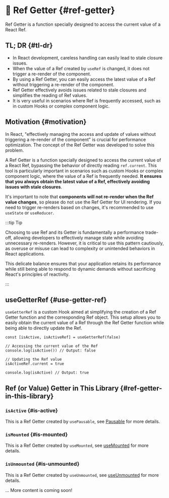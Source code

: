 # 🚥 Ref Getter {#ref-getter}

Ref Getter is a function specially designed to access the current value of a React Ref.

## TL; DR {#tl-dr}

- In React development, careless handling can easily lead to stale closure issues.
- When the value of a Ref created by `useRef` is changed, it does not trigger a re-render of the component.
- By using a Ref Getter, you can easily access the latest value of a Ref without triggering a re-render of the component.
- Ref Getter effectively avoids issues related to stale closures and simplifies the reading of Ref values.
- It is very useful in scenarios where Ref is frequently accessed, such as in custom Hooks or complex component logic.

## Motivation {#motivation}

In React, "effectively managing the access and update of values without triggering a re-render of the component" is crucial for performance optimization. The concept of the Ref Getter was developed to solve this problem.

A Ref Getter is a function specially designed to access the current value of a React Ref, bypassing the behavior of directly reading `ref.current`. This tool is particularly important in scenarios such as custom Hooks or complex component logic, where the value of a Ref is frequently needed. **It ensures that you always obtain the latest value of a Ref, effectively avoiding issues with stale closures**.

It's important to note that **components will not re-render when the Ref value changes**, so please do not use the Ref Getter for UI rendering. If you need to trigger re-renders based on changes, it's recommended to use `useState` or `useReducer`.

:::tip Tip

Choosing to use Ref and its Getter is fundamentally a performance trade-off, allowing developers to effectively manage state while avoiding unnecessary re-renders. However, it is critical to use this pattern cautiously, as overuse or misuse can lead to complexity or unintended behaviors in React applications.

This delicate balance ensures that your application retains its performance while still being able to respond to dynamic demands without sacrificing React's principles of reactivity.

:::

## useGetterRef {#use-getter-ref}

`useGetterRef` is a custom Hook aimed at simplifying the creation of a Ref Getter function and the corresponding Ref object. This setup allows you to easily obtain the current value of a Ref through the Ref Getter function while being able to directly update the Ref.

```tsx
const [isActive, isActiveRef] = useGetterRef(false)

// Accessing the current value of the Ref
console.log(isActive()) // Output: false

// Updating the Ref value
isActiveRef.current = true

console.log(isActive) // Output: true
```

## Ref (or Value) Getter in This Library {#ref-getter-in-this-library}

### `isActive` {#is-active}

This is a Ref Getter created by `usePausable`, see [Pausable](/docs/features/pausable) for more details.

### `isMounted` {#is-mounted}

This is a Ref Getter created by `useMounted`, see [useMounted](/reference/use-mounted) for more details.

### `isUnmounted` {#is-unmounted}

This is a Ref Getter created by `useUnmounted`, see [useUnmounted](/reference/use-unmounted) for more details.

... More content is coming soon!
